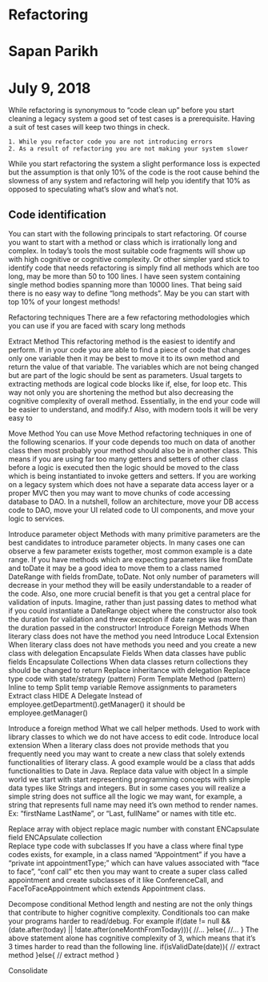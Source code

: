 

# Refactoring
# Sapan Parikh
# July 9, 2018

While refactoring is synonymous to “code clean up” before you start cleaning a legacy system a good set of test cases is a prerequisite. Having a suit of test cases will keep two things in check.
	
	1. While you refactor code you are not introducing errors
	2. As a result of refactoring you are not making your system slower

While you start refactoring the system a slight performance loss is expected but the assumption is that only 10% of the code is the root cause behind the slowness of any system and refactoring will help you identify that 10% as opposed to speculating what’s slow and what’s not.

## Code identification
You can start with the following principals to start refactoring. Of course you want to start with a method or class which is irrationally long and complex. In today’s tools the most suitable code fragments will show up with high cognitive or cognitive complexity. Or other simpler yard stick to identify code that needs refactoring is simply find all methods which are too long, may be more than 50 to 100 lines.  I have seen system containing single method bodies spanning more than 10000 lines. That being said there is no easy way to define “long methods”. May be you can start with top 10% of your longest methods!

Refactoring techniques 
There are a few refactoring methodologies which you can use if you are faced with scary long methods



Extract Method
This refactoring method is the easiest to identify and perform. If in your code you are able to find a piece of code that changes only one variable then it may be best to move it to its own method and return the value of that variable. The variables which are not being changed but are part of the logic should be sent as parameters. Usual targets to extracting methods are logical code blocks like if, else, for loop etc. This way not only you are shortening the method but also decreasing the cognitive complexity of overall method. Essentially, in the end your code will be easier to understand, and modify.f
Also, with modern tools it will be very easy to

Move Method
You can use Move Method refactoring techniques in one of the following scenarios.
If your code depends too much on data of another class then most probably your method should also be in another class. This means if you are using far too many getters and setters of other class before a logic is executed then the logic should be moved to the class which is being instantiated to invoke getters and setters.
If you are working on a legacy system which does not have a separate data access layer or a proper MVC then you may want to move chunks of code accessing database to DAO. In a nutshell, follow an architecture, move your DB access code to DAO, move your UI related code to UI components, and move your logic to services.

Introduce parameter object 
Methods with many primitive parameters are the best candidates to introduce parameter objects. In many cases one can observe a few parameter exists together, most common example is a date range. If you have methods which are expecting parameters like fromDate and toDate it may be a good idea to move them to a class named DateRange with fields fromDate, toDate. Not only number of parameters will decrease in your method they will be easily understandable to a reader of the code. Also, one more crucial benefit is that you get a central place for validation of inputs. Imagine, rather than just passing dates to method what if you could instantiate a DateRange object where the constructor also took the duration for validation and threw exception if date range was more than the duration passed in the constructor!
Introduce Foreign Methods
When literary class does not have the method you need
Introduce Local Extension
When literary class does not have methods you need and you create a new class with delegation
Encapsulate Fields
When data classes have public fields
Encapsulate Collections
When data classes return collections they should be changed to return 
Replace inheritance with delegation
Replace type code with state/strategy (pattern)
Form Template Method (pattern)
Inline to temp
Split temp variable
Remove assignments to parameters
Extract class
HIDE A Delegate 
Instead of employee.getDepartment().getManager() it should be employee.getManager()

Introduce a foreign method
What we call helper methods. Used to work with library classes to which we do not have access to edit code.
Introduce local extension
When a literary class does not provide methods that you frequently need you may want to create a new class that solely extends functionalities of literary class. A good example would be a class that adds functionalities to Date in Java.
Replace data value with object
In a simple world we start with start representing programming concepts with simple data types like Strings and integers.  But in some cases you will realize a simple string does not suffice all the logic we may want, for example, a string that represents full name may need it’s own method to render names. Ex: “firstName LastName”, or “Last, fullName” or names with title etc. 

Replace array with object 
replace magic number with constant 
ENCapsulate field 
ENCApsulate collection  
Replace type code with subclasses
If you have a class where final type codes exists, for example, in a class named “Appointment” if you have a “private int appointmentType;” which can have values associated with “face to face”, “conf call” etc then you may want to create a super class called appointment and create subclasses of it like ConferenceCall, and FaceToFaceAppointment which extends Appointment class. 

Decompose conditional
Method length and nesting are not the only things that contribute to higher cognitive complexity. Conditionals too can make your programs harder to read/debug. For example 
if(date != null && (date.after(today) || !date.after(oneMonthFromToday))){
	//…
}else{
	//…
}
The above statement alone has cognitive complexity of 3, which means that it’s 3 times harder to read than the following line.
if(isValidDate(date)){
//	extract method
}else{
// extract method
}

Consolidate 



